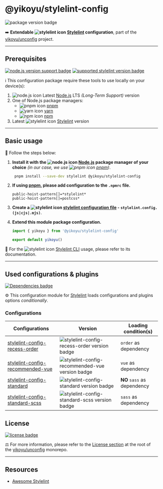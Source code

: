 # @yikoyu/stylelint-config

![package version badge]

➡️ **Extendable ![stylelint icon] [Stylelint] configuration**, part of the
[yikoyu/unconfig] project.

[package version badge]: https://img.shields.io/npm/v/@yikoyu/stylelint-config/latest?style=for-the-badge&logo=npm
[stylelint]: https://stylelint.io/
[stylelint icon]: https://api.iconify.design/logos/stylelint.svg
[yikoyu/unconfig]: https://github.com/yikoyu/unconfig

---

## Prerequisites

[![node.js version support badge]][node.js]
[![supported stylelint version badge]][stylelint]

[node.js version support badge]: https://img.shields.io/node/v-lts/stylelint?style=for-the-badge&logo=nodedotjs
[supported stylelint version badge]: https://img.shields.io/github/package-json/dependency-version/yikoyu/unconfig/peer/stylelint?filename=packages%2Fstylelint-config%2Fpackage.json&logo=stylelint&style=for-the-badge

ℹ️ This configuration package require these tools to use locally on your
device(s):

1. ![node.js icon] Latest [Node.js] LTS _(Long-Term Support)_ version
2. One of Node.js package managers:
    - ![pnpm icon] [pnpm]
    - ![yarn icon] [yarn]
    - ![npm icon] [npm]
3. Latest ![stylelint icon] [Stylelint] version

[node.js]: https://nodejs.org/en/
[node.js icon]: https://api.iconify.design/logos/nodejs-icon.svg
[pnpm]: https://pnpm.io/
[pnpm icon]: https://api.iconify.design/vscode-icons/file-type-light-pnpm.svg
[npm]: https://npmjs.com/
[npm icon]: https://api.iconify.design/logos/npm-icon.svg
[yarn]: https://yarnpkg.com/
[yarn icon]: https://api.iconify.design/logos/yarn.svg

---

## Basic usage

👣 Follow the steps below:

1. **Install it with the ![node.js icon] [Node.js] package manager of your
   choice** _(in our case, we use ![pnpm icon] [pnpm])_.

    ```sh
     pnpm install --save-dev stylelint @yikoyu/stylelint-config
    ```

2. **If using [pnpm], please add configuration to the `.npmrc` file.**

    ```
    public-hoist-pattern[]=*stylelint*
    public-hoist-pattern[]=postcss*
    ```

3. **Create a ![stylelint icon] [stylelint configuration file] - `stylelint.config.(js|cjs|.mjs)`**.

4. **Extend this module package configuration.**

    ```js
    import { yikoyu } from '@yikoyu/stylelint-config'

    export default yikoyu()
    ```

📖 For the ![stylelint icon] [Stylelint CLI] usage, please refer to its
documentation.

[stylelint configuration file]: https://stylelint.io/user-guide/configure
[stylelint cli]: https://stylelint.io/user-guide/usage/cli

---

## Used configurations & plugins

[![Dependencies badge]][dependencies url]

⚙️ This configuration module for [Stylelint] loads configurations and plugins
options _conditionally_.

[dependencies badge]: https://img.shields.io/librariesio/release/npm/@yikoyu/stylelint-config?style=for-the-badge
[dependencies url]: https://libraries.io/npm/@yikoyu%2Fstylelint-config

### Configurations

| Configurations                      | Version                                           | Loading condition(s)        |
| ----------------------------------- | ------------------------------------------------- | --------------------------- |
| [stylelint-config-recess-order]     | ![stylelint-config-recess-order version badge]    | `order` as dependency    |
| [stylelint-config-recommended-vue]  | ![stylelint-config-recommended-vue version badge] | `vue` as dependency |
| [stylelint-config-standard]         | ![stylelint-config-standard version badge]        | **NO** `sass` as dependency |
| [stylelint-config-standard-scss]    | ![stylelint-config-standard-scss version badge]   | `sass` as dependency        |

[stylelint-config-recess-order]: https://github.com/stormwarning/stylelint-config-recess-order
[stylelint-config-recess-order version badge]: https://img.shields.io/npm/v/stylelint-config-recess-order?logo=npm&style=flat-square

[stylelint-config-recommended-vue]: https://github.com/ota-meshi/stylelint-config-recommended-vue
[stylelint-config-recommended-vue version badge]: https://img.shields.io/npm/v/stylelint-config-recommended-vue?logo=npm&style=flat-square

[stylelint-config-standard]: https://github.com/stylelint/stylelint-config-standard
[stylelint-config-standard version badge]: https://img.shields.io/npm/v/stylelint-config-standard?logo=npm&style=flat-square

[stylelint-config-standard-scss]: https://github.com/stylelint-scss/stylelint-config-standard-scss
[stylelint-config-standard-scss version badge]: https://img.shields.io/npm/v/stylelint-config-standard-scss?logo=npm&style=flat-square

## License

[![license badge]][license]

⚖️ For more information, please refer to the [License section] at the root of
the [yikoyu/unconfig] monorepo.

[license badge]: https://img.shields.io/github/license/yikoyu/unconfig?style=for-the-badge
[license]: ../../LICENSE
[license section]: https://github.com/yikoyu/unconfig#License

---

## Resources

-   [Awesome Stylelint]

[awesome stylelint]: https://github.com/stylelint/awesome-stylelint
